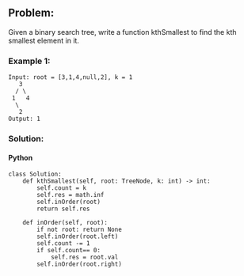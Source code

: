 ## Problem:

Given a binary search tree, write a function kthSmallest to find the kth smallest element in it.
### Example 1:

```
Input: root = [3,1,4,null,2], k = 1
   3
  / \
 1   4
  \
   2
Output: 1
```

### Solution:

#### Python

```
class Solution:
    def kthSmallest(self, root: TreeNode, k: int) -> int:
        self.count = k
        self.res = math.inf
        self.inOrder(root)
        return self.res
        
    def inOrder(self, root):
        if not root: return None
        self.inOrder(root.left)
        self.count -= 1
        if self.count== 0:
            self.res = root.val
        self.inOrder(root.right)
```
